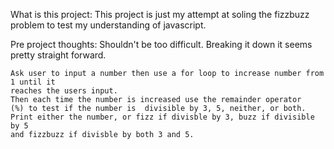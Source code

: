 What is this project:
    This project is just my attempt at soling the
    fizzbuzz problem to test my understanding of javascript.
    
Pre project thoughts:
    Shouldn't be too difficult. Breaking it down it seems pretty straight forward.
    
    Ask user to input a number then use a for loop to increase number from 1 until it
    reaches the users input. 
    Then each time the number is increased use the remainder operator
    (%) to test if the number is  divisible by 3, 5, neither, or both.
    Print either the number, or fizz if divisble by 3, buzz if divisible by 5
    and fizzbuzz if divisble by both 3 and 5.
    
